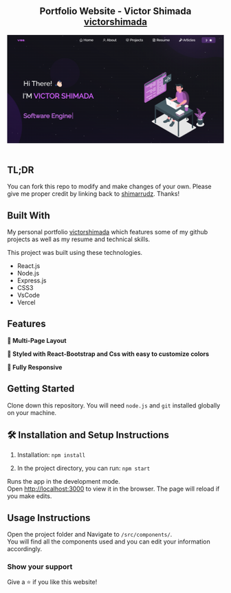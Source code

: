 <h2 align="center">
  Portfolio Website - Victor Shimada<br/>
  <a href="https://victorshimada.netlify.app/" target="_blank">victorshimada</a>
</h2>
<div align="center">
  <img alt="Demo" src="./Images/readme-image.png" />
</div>

<br/>

## TL;DR

You can fork this repo to modify and make changes of your own. Please give me proper credit by linking back to [shimarrudz](https://github.com/shimarrudz/Portfolio). Thanks!

## Built With

My personal portfolio <a href="https://victorshimada.netlify.app/" target="_blank">victorshimada</a> which features some of my github projects as well as my resume and technical skills.<br/>

This project was built using these technologies.

- React.js
- Node.js
- Express.js
- CSS3
- VsCode
- Vercel

## Features

**📖 Multi-Page Layout**

**🎨 Styled with React-Bootstrap and Css with easy to customize colors**

**📱 Fully Responsive**

## Getting Started

Clone down this repository. You will need `node.js` and `git` installed globally on your machine.

## 🛠 Installation and Setup Instructions

1. Installation: `npm install`

2. In the project directory, you can run: `npm start`

Runs the app in the development mode.\
Open [http://localhost:3000](http://localhost:3000) to view it in the browser.
The page will reload if you make edits.

## Usage Instructions

Open the project folder and Navigate to `/src/components/`. <br/>
You will find all the components used and you can edit your information accordingly.

### Show your support

Give a ⭐ if you like this website!
